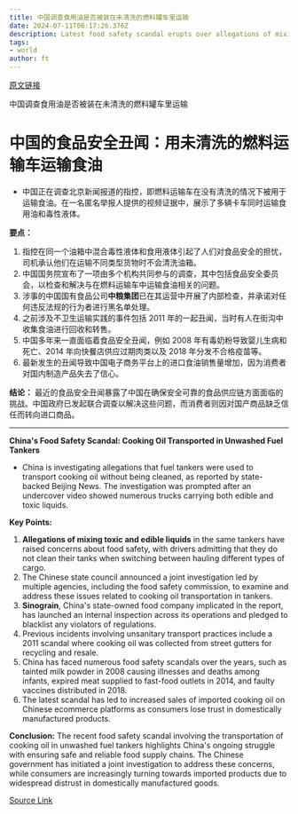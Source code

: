 ```yaml
---
title: 中国调查食用油是否被装在未清洗的燃料罐车里运输
date: 2024-07-11T06:17:26.376Z
description: Latest food safety scandal erupts over allegations of mixing toxic and edible liquids
tags: 
- world
author: ft
---
```


[原文链接](https://ft.com/content/e7300e9e-73b2-426d-9bc7-db8788dd3f61)

中国调查食用油是否被装在未清洗的燃料罐车里运输

# 中国的食品安全丑闻：用未清洗的燃料运输车运输食油

- 中国正在调查北京新闻报道的指控，即燃料运输车在没有清洗的情况下被用于运输食油。在一名匿名举报人提供的视频证据中，展示了多辆卡车同时运输食用油和毒性液体。

**要点：**

1. 指控在同一个油箱中混合毒性液体和食用液体引起了人们对食品安全的担忧，司机承认他们在运输不同类型货物时不会清洗油箱。
2. 中国国务院宣布了一项由多个机构共同参与的调查，其中包括食品安全委员会，以检查和解决与在燃料运输车中运输食油相关的问题。
3. 涉事的中国国有食品公司**中粮集团**已在其运营中开展了内部检查，并承诺对任何违反法规的行为者进行黑名单处理。
4. 之前涉及不卫生运输实践的事件包括 2011 年的一起丑闻，当时有人在街沟中收集食油进行回收和转售。
5. 中国多年来一直面临着食品安全丑闻，例如 2008 年有毒奶粉导致婴儿生病和死亡、2014 年向快餐店供应过期肉类以及 2018 年分发不合格疫苗等。
6. 最新发生的丑闻导致中国电子商务平台上的进口食油销售量增加，因为消费者对国内制造产品失去了信心。

**结论：**
最近的食品安全丑闻暴露了中国在确保安全可靠的食品供应链方面面临的挑战。中国政府已发起联合调查以解决这些问题，而消费者则因对国产商品缺乏信任而转向进口商品。

---

 **China's Food Safety Scandal: Cooking Oil Transported in Unwashed Fuel Tankers**

- China is investigating allegations that fuel tankers were used to transport cooking oil without being cleaned, as reported by state-backed Beijing News. The investigation was prompted after an undercover video showed numerous trucks carrying both edible and toxic liquids.

**Key Points:**

1. **Allegations of mixing toxic and edible liquids** in the same tankers have raised concerns about food safety, with drivers admitting that they do not clean their tanks when switching between hauling different types of cargo.
2. The Chinese state council announced a joint investigation led by multiple agencies, including the food safety commission, to examine and address these issues related to cooking oil transportation in tankers.
3. **Sinograin**, China's state-owned food company implicated in the report, has launched an internal inspection across its operations and pledged to blacklist any violators of regulations.
4. Previous incidents involving unsanitary transport practices include a 2011 scandal where cooking oil was collected from street gutters for recycling and resale.
5. China has faced numerous food safety scandals over the years, such as tainted milk powder in 2008 causing illnesses and deaths among infants, expired meat supplied to fast-food outlets in 2014, and faulty vaccines distributed in 2018.
6. The latest scandal has led to increased sales of imported cooking oil on Chinese ecommerce platforms as consumers lose trust in domestically manufactured products.

**Conclusion:**
The recent food safety scandal involving the transportation of cooking oil in unwashed fuel tankers highlights China's ongoing struggle with ensuring safe and reliable food supply chains. The Chinese government has initiated a joint investigation to address these concerns, while consumers are increasingly turning towards imported products due to widespread distrust in domestically manufactured goods.

[Source Link](https://ft.com/content/e7300e9e-73b2-426d-9bc7-db8788dd3f61)


